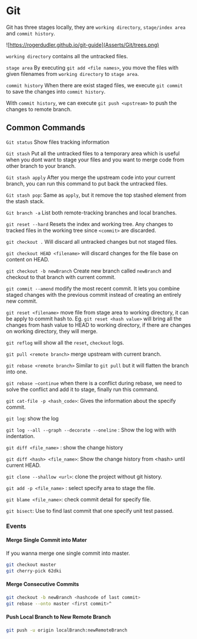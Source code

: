 # Git

Git has three stages locally, they are `working directory`, `stage/index area` and `commit history`.

![https://rogerdudler.github.io/git-guide](Asserts/Git/trees.png)

`working directory` contains all the untracked files.

`stage area` By executing `git add <file names>`, you move the files with given filenames from `working directory` to `stage area`.

`commit history` When there are exist staged files, we execute `git commit ` to save the changes into `commit history`.

With `commit history`, we can execute `git push <upstream>` to push the changes to remote branch.

## Common Commands

`Git status` Show files tracking information

`Git stash` Put all the untracked files to a temporary area which is useful when you dont want to stage your files and you want to merge code from other branch to your branch.

`Git stash apply` After you merge the upstream code into your current branch, you can run this command to put back the untracked files. 

`Git stash pop`: Same as `apply`, but it remove the top stashed element from the stash stack.

`Git branch -a` List both remote-tracking branches and local branches. 

`git reset --hard` Resets the index and working tree. Any changes to tracked files in the working tree since `<commit>` are discarded.

`git checkout .` Will discard all untracked changes but not staged files.

`git checkout HEAD <filename>` will discard changes for the file base on content on HEAD.

`git checkout -b newBranch` Create new branch called `newBranch` and checkout to that branch with current commit.

`git commit --amend` modify the most recent commit. It lets you combine staged changes with the previous commit instead of creating an entirely new commit. 

`git reset <filename>` move file from stage area to working directory, it can be apply to commit hash to. Eg. `git reset <hash value>` will bring all the changes from hash value to HEAD to working directory, if there are changes on working directory, they will merge.

`git reflog` will show all the `reset`, `checkout` logs.

`git pull <remote branch>` merge upstream with current branch.

`git rebase <remote branch>`  Similar to `git pull` but it will flatten the branch into one.

`git rebase –continue` when there is a conflict during rebase, we need to solve the conflict and add it to stage, finally run this command.

`git cat-file -p <hash_code>`: Gives the information about the specify commit.

`git log`: show the log 

`git log --all --graph --decorate --oneline` : Show the log with with indentation.

`git diff <file_name>` : show the change history

`git diff <hash> <file_name>`: Show the change history from \<hash\> until current HEAD.

`git clone --shallow <url>`: clone the project without git history.

`git add -p <file_name>` : select specify area to stage the file.

`git blame <file_name>`: check commit detail for specify file.

`git bisect`: Use to find last commit that one specify unit test passed.

### Events

#### Merge Single Commit into Mater

If you wanna merge one single commit into master.

```bash
git checkout master
git cherry-pick 62dki
```

#### Merge Consecutive Commits

```bash
git checkout -b newBranch <hashcode of last commit>
git rebase --onto master <first commit>^
```

#### Push Local Branch to New Remote Branch

```bash
git push -u origin localBranch:newRemoteBranch
```


